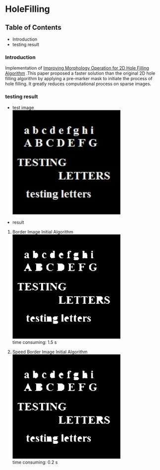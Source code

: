 # HoleFilling

## Table of Contents
* Introduction
* testing result

### Introduction
Implementation of [Improving Morphology Operation for 2D Hole Filling Algorithm](http://www.cscjournals.org/library/manuscriptinfo.php?mc=IJIP-493)
.This paper proposed a faster solution than the original 2D hole filling algorithm by applying a pre-marker mask to initiate the process of hole filling.
It greatly reduces computational process on sparse images.  


### testing result
* test image  
![](/sample/hole.png)  

* result  
1. Border Image Initial Algorithm  
![](/sample/BIIA.png)  
time consuming: 1.5 s  


2. Speed Border Image Initial Algorithm  
![](/sample/result.png)  
time consuming: 0.2 s  


